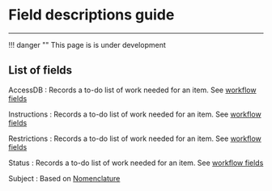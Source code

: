# Field descriptions guide

---

!!! danger ""
    This page is is under development

## List of fields

AccessDB
:   Records a to-do list of work needed for an item. See [workflow fields](workflow-fields.md)  

Instructions
:   Records a to-do list of work needed for an item. See [workflow fields](workflow-fields.md) 

Restrictions
:   Records a to-do list of work needed for an item. See [workflow fields](workflow-fields.md)  

Status
:   Records a to-do list of work needed for an item. See [workflow fields](workflow-fields.md) 

Subject
:   Based on [Nomenclature](https://www.nomenclature.info/apropos-about.app?lang=en)  
